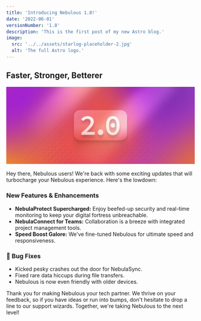 ```yaml
---
title: 'Introducing Nebulous 1.8!'
date: '2022-06-01'
versionNumber: '1.8'
description: 'This is the first post of my new Astro blog.'
image:
  src: '../../assets/starlog-placeholder-2.jpg'
  alt: 'The full Astro logo.'
---
```


## Faster, Stronger, Betterer

![Nebulous 2.0 Release](../../assets/starlog-placeholder-2.jpg)

Hey there, Nebulous users! We're back with some exciting updates that will turbocharge your Nebulous experience. Here's the lowdown:

### New Features & Enhancements

- **NebulaProtect Supercharged:** Enjoy beefed-up security and real-time monitoring to keep your digital fortress unbreachable.
- **NebulaConnect for Teams:** Collaboration is a breeze with integrated project management tools.
- **Speed Boost Galore:** We've fine-tuned Nebulous for ultimate speed and responsiveness.

### 🐞 Bug Fixes

- Kicked pesky crashes out the door for NebulaSync.
- Fixed rare data hiccups during file transfers.
- Nebulous is now even friendly with older devices.

Thank you for making Nebulous your tech partner. We thrive on your feedback, so if you have ideas or run into bumps, don't hesitate to drop a line to our support wizards. Together, we're taking Nebulous to the next level!
